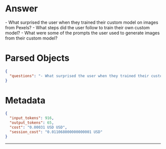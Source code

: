 # Answer

<questions>
- What surprised the user when they trained their custom model on images from Pexels?
- What steps did the user follow to train their own custom model?
- What were some of the prompts the user used to generate images from their custom model?
</questions>

# Parsed Objects

```json
{
  "questions": "- What surprised the user when they trained their custom model on images from Pexels?\n- What steps did the user follow to train their own custom model?\n- What were some of the prompts the user used to generate images from their custom model?"
}
```

# Metadata

```json
{
  "input_tokens": 916,
  "output_tokens": 65,
  "cost": "0.00031 USD USD",
  "session_cost": "0.011068000000000001 USD"
}
```

-----
